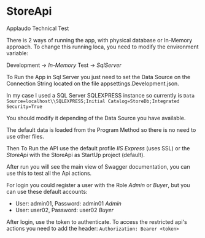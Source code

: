 # StoreApi

Applaudo Technical Test

There is 2 ways of running the app, with physical database or In-Memory approach. To change this running loca, you need to modify the environment variable:

Development -> _In-Memory_
Test -> _SqlServer_


To Run the App in Sql Server you just need to set the Data Source on the Connection String located on the file appsettings.Development.json.

In my case I used a SQL Server SQLEXPRESS instance so currently is
`Data Source=localhost\\SQLEXPRESS;Initial Catalog=StoreDb;Integrated Security=True`

You should modify it depending of the Data Source you have available.

The default data is loaded from the Program Method so there is no need to use other files.

Then To Run the API use the default profile *IIS Express* (uses SSL) or the *StoreApi* with the StoreApi as StartUp project (default).

After run you will see the main view of Swagger documentation, you can use this to test all the Api actions. 

For login you could register a user with the Role *Admin* or *Buyer*, but you can use these default accounts:
 - User: admin01, Password: admin01 *Admin*
 - User: user02, Password: user02 *Buyer*

After login, use the token to authenticate. To access the restricted api's actions you need to add the header:
`Authorization: Bearer <token>`
